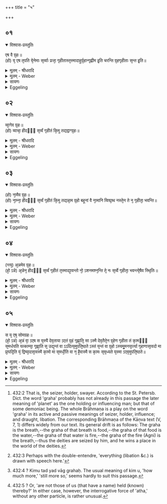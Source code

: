 +++
title = "५"

+++


## ०१


<details open><summary>विश्वास-प्रस्तुतिः</summary>

एष वै ग्र᳘हः॥  
(हो) य᳘ एष त᳘पति ये᳘नेमाः स᳘र्व्वाः प्रजा᳘ गृहीतास्त᳘स्मादाहुर्ग्र᳘हान्गृह्णीम इ᳘ति चरन्ति ग्र᳘हगृहीताः स᳘न्त इ᳘ति॥
</details>

<details><summary>मूलम् - श्रीधरादि</summary>

एष वै ग्र᳘हः॥  
(हो) य᳘ एष त᳘पति ये᳘नेमाः स᳘र्व्वाः प्रजा᳘ गृहीतास्त᳘स्मादाहुर्ग्र᳘हान्गृह्णीम इ᳘ति चरन्ति ग्र᳘हगृहीताः स᳘न्त इ᳘ति॥
</details>

<details><summary>मूलम् - Weber</summary>

एष वै ग्र᳘हः॥  
य᳘ एष त᳘पति ये᳘नेमाः स᳘र्वाः प्रजा᳘ गृहीतास्त᳘स्मादाहुर्ग्र᳘हान्गृह्णीम इ᳘ति चरन्ति ग्र᳘हगृहीताः स᳘न्त इ᳘ति॥
</details>

<details><summary>सायणः</summary>

…
</details>

<details><summary>Eggeling</summary>

1. Now the graha [^egg_1002], forsooth, is he that burns yonder, since by him all these creatures are held (swayed). Hence they say, 'We take (grab) the grahas,' 'They walk, seized by the grahas.'

[^egg_1002]: 432:2 That is, the seizer, holder, swayer. According to the St. Petersb. Dict. the word 'graha' probably has not already in this passage the later meaning of 'planet' as the one holding or influencing man; but that of some demoniac being. The whole Brāhmaṇa is a play on the word 'graha' in its active and passive meanings of seizer, holder, influence; and draught, libation. The corresponding Brāhmaṇa of the Kāṇva text (V, 7, 1) differs widely from our text. Its general drift is as follows: The graha is the breath,--the graha of that breath is food,--the graha of that food is the water,--the graha of that water is fire,--the graha of the fire (Agni) is the breath,--thus the deities are seized by him, and he wins a place in the world of the deities.
</details>


## ०२


<details open><summary>विश्वास-प्रस्तुतिः</summary>

व्वा᳘गेव ग्र᳘हः॥  
(हो) व्वाचा᳘ हीदᳫं᳭ स᳘र्व्वं गृहीतं कि᳘मु तद्यद्वाग्ग्र᳘हः॥
</details>

<details><summary>मूलम् - श्रीधरादि</summary>

व्वा᳘गेव ग्र᳘हः॥  
(हो) व्वाचा᳘ हीदᳫं᳭ स᳘र्व्वं गृहीतं कि᳘मु तद्यद्वाग्ग्र᳘हः॥
</details>

<details><summary>मूलम् - Weber</summary>

वा᳘गेव ग्र᳘हः॥  
वाचाॗ हीदᳫं स᳘र्वं गृहीतं कि᳘मु तद्यद्वाग्ग्र᳘हः॥
</details>

<details><summary>सायणः</summary>

…
</details>

<details><summary>Eggeling</summary>

2. The graha, forsooth, is Vāc (speech); for by speech everything is swayed (grab) here [^egg_1003],--what wonder, then [^egg_1004], that Vāc is the graha?

[^egg_1003]: 432:3 Perhaps with the double-entendre, 'everything (libation &c.) is drawn with speech here.'

[^egg_1004]: 432:4 ? Kimu tad yad vāg grahaḥ. The usual meaning of kim u, 'how much more,' 'still more so,' seems hardly to suit this passage.
</details>


## ०३


<details open><summary>विश्वास-प्रस्तुतिः</summary>

(हो) ना᳘मैव ग्र᳘हः॥  
(हो) ना᳘म्ना᳘ हीदᳫँ᳭ स᳘र्व्वं गृहीतं कि᳘मु तद्यन्ना᳘म ग्र᳘हो बहूनां वै ना᳘मानि व्विद्मा᳘थ नस्ते᳘न ते न᳘ गृहीता᳘ भवन्ति॥
</details>

<details><summary>मूलम् - श्रीधरादि</summary>

(हो) ना᳘मैव ग्र᳘हः॥  
(हो) ना᳘म्ना᳘ हीदᳫँ᳭ स᳘र्व्वं गृहीतं कि᳘मु तद्यन्ना᳘म ग्र᳘हो बहूनां वै ना᳘मानि व्विद्मा᳘थ नस्ते᳘न ते न᳘ गृहीता᳘ भवन्ति॥
</details>

<details><summary>मूलम् - Weber</summary>

ना᳘मैव ग्र᳘हः॥  
ना᳘म्नाॗ हीदᳫं स᳘र्वं गृहीतं कि᳘मु तद्यन्ना᳘म ग्र᳘हो बहूनां वै ना᳘मानि विद्मा᳘थ नस्ते᳘न ते न᳘ गृहीता᳘ भवन्ति॥
</details>

<details><summary>सायणः</summary>

…
</details>

<details><summary>Eggeling</summary>

3. The graha, forsooth, is the name, for everything is held (fixed) by a name here,--what wonder, then, that the name is the graha? We know the names of many, and are they not thereby held by us [^egg_1005]?

[^egg_1005]: 432:5 ? Or, 'are not those of us (that have a name) held (known) thereby?' In either case, however, the interrogative force of 'atha,' without any other particle, is rather unusual.
</details>


## ०४


<details open><summary>विश्वास-प्रस्तुतिः</summary>

(न्त्य᳘) अ᳘न्नमेव ग्र᳘हः॥  
(हो᳘ ऽन्ने) अ᳘न्नेन᳘ हीदᳫँ᳭ स᳘र्व्वं गृहीतं त᳘स्माद्या᳘वन्तो नो᳘ ऽशनमश्न᳘न्ति ते᳘ नः स᳘र्व्वे गृहीता᳘ भवन्त्ये᳘षैव स्थि᳘तिः॥
</details>

<details><summary>मूलम् - श्रीधरादि</summary>

(न्त्य᳘) अ᳘न्नमेव ग्र᳘हः॥  
(हो᳘ ऽन्ने) अ᳘न्नेन᳘ हीदᳫँ᳭ स᳘र्व्वं गृहीतं त᳘स्माद्या᳘वन्तो नो᳘ ऽशनमश्न᳘न्ति ते᳘ नः स᳘र्व्वे गृहीता᳘ भवन्त्ये᳘षैव स्थि᳘तिः॥
</details>

<details><summary>मूलम् - Weber</summary>

अ᳘न्नमेव ग्र᳘हः॥  
अ᳘न्नेनॗ हीदᳫं स᳘र्वं गृहीतं त᳘स्माद्या᳘वन्तो नो᳘ ऽशनमश्न᳘न्ति ते᳘ नः स᳘र्वे गृहीता᳘ भवन्त्येॗषैव स्थि᳘तिः॥
</details>

<details><summary>सायणः</summary>

…
</details>

<details><summary>Eggeling</summary>

4. The graha, forsooth, is food; for by food everything is kept (grah) here: hence as many as eat our food, all those are kept by us. Such is the natural order of things.
</details>


## ०५


<details open><summary>विश्वास-प्रस्तुतिः</summary>

स य᳘ एष᳘ सोमग्रहः॥  
(हो᳘ ऽन्नं) अ᳘न्नं वा᳘ ऽएष स य᳘स्यै देव᳘ताया ऽएतं ग्र᳘हं गृह्णा᳘ति᳘ सा ऽस्मै देव᳘तैते᳘न ग्र᳘हेण गृहीता तं का᳘मᳫँ᳭ स᳘मर्धयति यत्काम्या᳘ गृह्णा᳘ति स᳘ उद्य᳘न्तं वा ऽऽदित्य᳘मुपति᳘ष्ठते ऽस्तं य᳘न्तं वा ग्र᳘हो ऽस्यमु᳘मनया᳘र्त्या गृहाणासा᳘वदो मा प्रा᳘पदि᳘ति यं᳘ द्विष्या᳘दसा᳘वस्मै का᳘मो मा स᳘मर्धी᳘ति वा न᳘ है᳘वास्मै स का᳘मः स᳘मृध्यते य᳘स्मा ऽएव᳘मुपति᳘ष्ठते॥
</details>

<details><summary>मूलम् - श्रीधरादि</summary>

स य᳘ एष᳘ सोमग्रहः॥  
(हो᳘ ऽन्नं) अ᳘न्नं वा᳘ ऽएष स य᳘स्यै देव᳘ताया ऽएतं ग्र᳘हं गृह्णा᳘ति᳘ सा ऽस्मै देव᳘तैते᳘न ग्र᳘हेण गृहीता तं का᳘मᳫँ᳭ स᳘मर्धयति यत्काम्या᳘ गृह्णा᳘ति स᳘ उद्य᳘न्तं वा ऽऽदित्य᳘मुपति᳘ष्ठते ऽस्तं य᳘न्तं वा ग्र᳘हो ऽस्यमु᳘मनया᳘र्त्या गृहाणासा᳘वदो मा प्रा᳘पदि᳘ति यं᳘ द्विष्या᳘दसा᳘वस्मै का᳘मो मा स᳘मर्धी᳘ति वा न᳘ है᳘वास्मै स का᳘मः स᳘मृध्यते य᳘स्मा ऽएव᳘मुपति᳘ष्ठते॥
</details>

<details><summary>मूलम् - Weber</summary>

स य᳘ एष᳘ सोमग्रहः॥  
अ᳘न्नं वा᳘ एष स य᳘स्यै देव᳘ताया एतं ग्र᳘हम् गृह्णा᳘तिॗ सास्मै देव᳘तैते᳘न ग्र᳘हेण गृहीता तं का᳘मᳫं स᳘मर्धयति यत्काम्या᳘ गृह्णा᳘ति स᳘ उद्य᳘न्तं वादित्य᳘मुपति᳘ष्ठते ऽस्तं य᳘न्तं वा ग्र᳘हो ऽस्यमु᳘मनया᳘र्त्या गृहाणासा᳘वदो मा प्रा᳘पदि᳘ति यं᳘ द्विष्या᳘दसा᳘वस्मै का᳘मो मा स᳘मर्धी᳘ति वा न᳘ हैॗवास्मै स का᳘मः स᳘मृध्यते य᳘स्मा एव᳘मुपति᳘ष्ठते॥
</details>

<details><summary>सायणः</summary>

…
</details>

<details><summary>Eggeling</summary>

5. And as to this graha of Soma, that is food; for whatever deity one draws this graha, that deity, being seized by this graha, fulfils that wish of his for which he draws it. He approaches either the rising or the setting sun, thinking, 'Thou art the seizer, seize thou N.N. by such and such a disease! may N.N. not obtain such and such!' (naming) him whom he hates; or with, 'May such and such a wish not be fulfilled to him!' and, assuredly, that wish is not fulfilled to him for whom he thus approaches (the sun).
</details>

